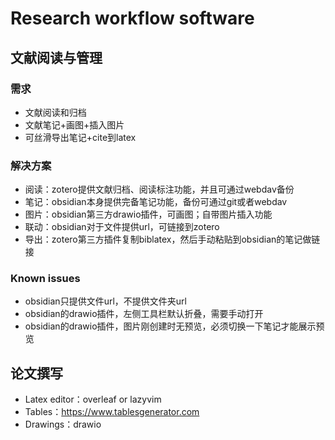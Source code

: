 # Research workflow software

## 文献阅读与管理

### 需求

- 文献阅读和归档
- 文献笔记+画图+插入图片
- 可丝滑导出笔记+cite到latex

### 解决方案

- 阅读：zotero提供文献归档、阅读标注功能，并且可通过webdav备份
- 笔记：obsidian本身提供完备笔记功能，备份可通过git或者webdav
- 图片：obsidian第三方drawio插件，可画图；自带图片插入功能
- 联动：obsidian对于文件提供url，可链接到zotero
- 导出：zotero第三方插件复制biblatex，然后手动粘贴到obsidian的笔记做链接

### Known issues

- obsidian只提供文件url，不提供文件夹url
- obsidian的drawio插件，左侧工具栏默认折叠，需要手动打开
- obsidian的drawio插件，图片刚创建时无预览，必须切换一下笔记才能展示预览

## 论文撰写

- Latex editor：overleaf or lazyvim
- Tables：<https://www.tablesgenerator.com>
- Drawings：drawio
